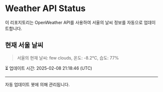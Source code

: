 
# Weather API Status

이 리포지토리는 OpenWeather API를 사용하여 서울의 날씨 정보를 자동으로 업데이트합니다.

## 현재 서울 날씨
> 서울의 현재 날씨: few clouds, 온도: -8.2°C, 습도: 77%

⏳ 업데이트 시간: 2025-02-08 21:18:46 (UTC)

---
자동 업데이트 봇에 의해 관리됩니다.
